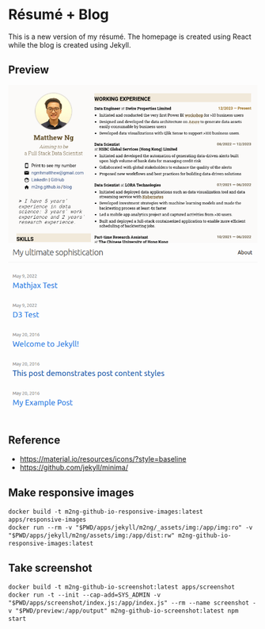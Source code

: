 # Résumé + Blog
This is a new version of my résumé. The homepage is created using React while the blog is created using Jekyll.

## Preview
![preview](./resume_preview.png)
![preview](./blog_preview.png)

## Reference
- https://material.io/resources/icons/?style=baseline
- https://github.com/jekyll/minima/


## Make responsive images
```
docker build -t m2ng-github-io-responsive-images:latest apps/responsive-images
docker run --rm -v "$PWD/apps/jekyll/m2ng/_assets/img:/app/img:ro" -v "$PWD/apps/jekyll/m2ng/assets/img:/app/dist:rw" m2ng-github-io-responsive-images:latest
```

## Take screenshot
```
docker build -t m2ng-github-io-screenshot:latest apps/screenshot
docker run -t --init --cap-add=SYS_ADMIN -v "$PWD/apps/screenshot/index.js:/app/index.js" --rm --name screenshot -v "$PWD/preview:/app/output" m2ng-github-io-screenshot:latest npm start
```